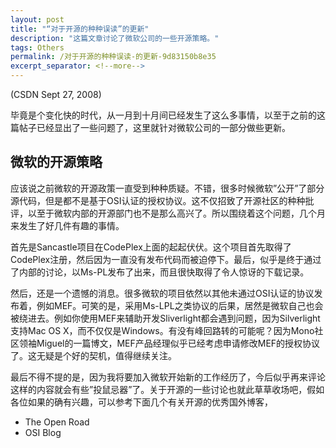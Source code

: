 ```yaml
---
layout: post
title: "“对于开源的种种误读”的更新"
description: "这篇文章讨论了微软公司的一些开源策略。"
tags: Others
permalink: /对于开源的种种误读-的更新-9d83150b8e35
excerpt_separator: <!--more-->
---
```

(CSDN Sept 27, 2008)

毕竟是个变化快的时代，从一月到十月间已经发生了这么多事情，以至于之前的这篇帖子已经显出了一些问题了，这里就针对微软公司的一部分做些更新。
<!--more-->

## 微软的开源策略

应该说之前微软的开源政策一直受到种种质疑。不错，很多时候微软”公开”了部分源代码，但是都不是基于OSI认证的授权协议。这不仅招致了开源社区的种种批评，以至于微软内部的开源部门也不是那么高兴了。所以围绕着这个问题，几个月来发生了好几件有趣的事情。

首先是Sancastle项目在CodePlex上面的起起伏伏。这个项目首先取得了CodePlex注册，然后因为一直没有发布代码而被迫停下。最后，似乎是终于通过了内部的讨论，以Ms-PL发布了出来，而且很快取得了令人惊讶的下载记录。

然后，还是一个遗憾的消息。很多微软的项目依然以其他未通过OSI认证的协议发布着，例如MEF。可笑的是，采用Ms-LPL之类协议的后果，居然是微软自己也会被绕进去。例如你使用MEF来辅助开发Sliverlight都会遇到问题，因为Silverlight支持Mac OS X，而不仅仅是Windows。有没有峰回路转的可能呢？因为Mono社区领袖Miguel的一篇博文，MEF产品经理似乎已经考虑申请修改MEF的授权协议了。这无疑是个好的契机，值得继续关注。

最后不得不提的是，因为我将要加入微软开始新的工作经历了，今后似乎再来评论这样的内容就会有些”投鼠忌器”了。关于开源的一些讨论也就此草草收场吧，假如各位如果的确有兴趣，可以参考下面几个有关开源的优秀国外博客，

* The Open Road
* OSI Blog
